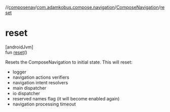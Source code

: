 //[composenav](../../../index.md)/[com.adamkobus.compose.navigation](../index.md)/[ComposeNavigation](index.md)/[reset](reset.md)

# reset

[androidJvm]\
fun [reset](reset.md)()

Resets the ComposeNavigation to initial state. This will reset:

- 
   logger
- 
   navigation actions verifiers
- 
   navigation intent resolvers
- 
   main dispatcher
- 
   io dispatcher
- 
   reserved names flag (it will become enabled again)
- 
   navigation processing timeout
